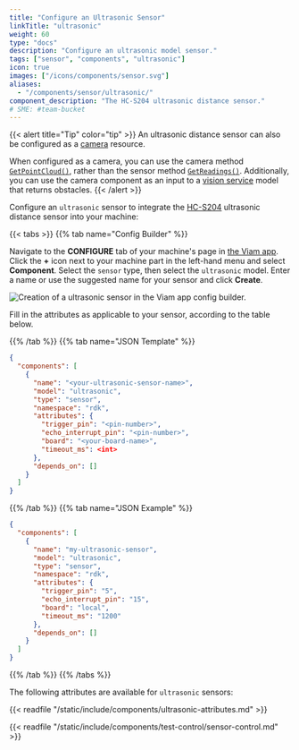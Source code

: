 ```yaml
---
title: "Configure an Ultrasonic Sensor"
linkTitle: "ultrasonic"
weight: 60
type: "docs"
description: "Configure an ultrasonic model sensor."
tags: ["sensor", "components", "ultrasonic"]
icon: true
images: ["/icons/components/sensor.svg"]
aliases:
  - "/components/sensor/ultrasonic/"
component_description: "The HC-S204 ultrasonic distance sensor."
# SME: #team-bucket
---
```


{{< alert title="Tip" color="tip" >}}
An ultrasonic distance sensor can also be configured as a [camera](/components/camera/) resource.

When configured as a camera, you can use the camera method [`GetPointCloud()`](/components/camera/#getpointcloud), rather than the sensor method [`GetReadings()`](/components/sensor/#getreadings).
Additionally, you can use the camera component as an input to a [vision service](/ml/vision/) model that returns obstacles.
{{< /alert >}}

Configure an `ultrasonic` sensor to integrate the [HC-S204](https://www.sparkfun.com/products/15569) ultrasonic distance sensor into your machine:

{{< tabs >}}
{{% tab name="Config Builder" %}}

Navigate to the **CONFIGURE** tab of your machine's page in [the Viam app](https://app.viam.com).
Click the **+** icon next to your machine part in the left-hand menu and select **Component**.
Select the `sensor` type, then select the `ultrasonic` model.
Enter a name or use the suggested name for your sensor and click **Create**.

![Creation of a ultrasonic sensor in the Viam app config builder.](/components/sensor/ultrasonic-sensor-ui-config.png)

Fill in the attributes as applicable to your sensor, according to the table below.

{{% /tab %}}
{{% tab name="JSON Template" %}}

```json {class="line-numbers linkable-line-numbers"}
{
  "components": [
    {
      "name": "<your-ultrasonic-sensor-name>",
      "model": "ultrasonic",
      "type": "sensor",
      "namespace": "rdk",
      "attributes": {
        "trigger_pin": "<pin-number>",
        "echo_interrupt_pin": "<pin-number>",
        "board": "<your-board-name>",
        "timeout_ms": <int>
      },
      "depends_on": []
    }
  ]
}
```

{{% /tab %}}
{{% tab name="JSON Example" %}}

```json {class="line-numbers linkable-line-numbers"}
{
  "components": [
    {
      "name": "my-ultrasonic-sensor",
      "model": "ultrasonic",
      "type": "sensor",
      "namespace": "rdk",
      "attributes": {
        "trigger_pin": "5",
        "echo_interrupt_pin": "15",
        "board": "local",
        "timeout_ms": "1200"
      },
      "depends_on": []
    }
  ]
}
```

{{% /tab %}}
{{% /tabs %}}

The following attributes are available for `ultrasonic` sensors:

{{< readfile "/static/include/components/ultrasonic-attributes.md" >}}

{{< readfile "/static/include/components/test-control/sensor-control.md" >}}
